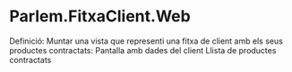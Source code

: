 # Parlem.FitxaClient.Web
Definició: Muntar una vista que representi una fitxa de client amb els seus productes contractats: Pantalla amb dades del client Llista de productes contractats
